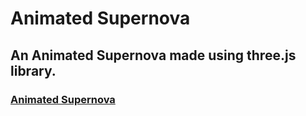 # Animated Supernova

## An Animated Supernova made using three.js library.

### [Animated Supernova](https://supernova-animation.netlify.app/)
